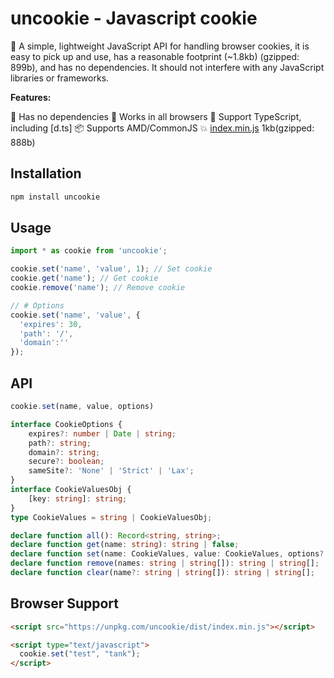 # uncookie - Javascript cookie

:cookie: A simple, lightweight JavaScript API for handling browser cookies, it is easy to pick up and use, has a reasonable footprint (~1.8kb) (gzipped: 899b), and has no dependencies. It should not interfere with any JavaScript libraries or frameworks.

**Features:**

🚀 Has no dependencies
🌱 Works in all browsers
🍁 Support TypeScript, including [d.ts]
📦 Supports AMD/CommonJS
💥 [index.min.js](https://github.com/hunghg255/uncookie/tree/master/dist/index.min.js) 1kb(gzipped: 888b)


## Installation

```bash
npm install uncookie
```

## Usage

```javascript
import * as cookie from 'uncookie';

cookie.set('name', 'value', 1); // Set cookie
cookie.get('name'); // Get cookie
cookie.remove('name'); // Remove cookie

// # Options
cookie.set('name', 'value', {
  'expires': 30,
  'path': '/',
  'domain':''
});
```

## API

```ts
cookie.set(name, value, options)
```

```ts
interface CookieOptions {
    expires?: number | Date | string;
    path?: string;
    domain?: string;
    secure?: boolean;
    sameSite?: 'None' | 'Strict' | 'Lax';
}
interface CookieValuesObj {
    [key: string]: string;
}
type CookieValues = string | CookieValuesObj;

declare function all(): Record<string, string>;
declare function get(name: string): string | false;
declare function set(name: CookieValues, value: CookieValues, options?: CookieOptions): void;
declare function remove(names: string | string[]): string | string[];
declare function clear(name?: string | string[]): string | string[];
```

## Browser Support

```html
<script src="https://unpkg.com/uncookie/dist/index.min.js"></script>

<script type="text/javascript">
  cookie.set("test", "tank");
</script>

```
